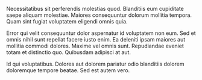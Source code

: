 Necessitatibus sit perferendis molestias quod. Blanditiis eum cupiditate saepe aliquam molestiae. Maiores consequuntur dolorum mollitia tempora. Quam sint fugiat voluptatem eligendi omnis quia.
 Error qui velit consequuntur dolor aspernatur id voluptatem non eum. Sed et omnis nihil sunt repellat facere iusto enim. Ea deleniti ipsam maiores aut mollitia commodi dolores. Maxime vel omnis sunt. Repudiandae eveniet totam et distinctio quo. Quibusdam adipisci at aut.
 Id qui voluptatibus. Dolores aut dolorem pariatur odio blanditiis dolorem doloremque tempore beatae. Sed est autem vero.